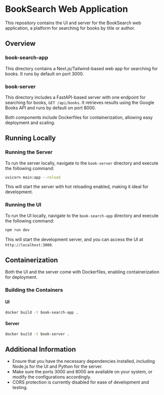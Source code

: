 # BookSearch Web Application

This repository contains the UI and server for the BookSearch web application, a platform for searching for books by title or author.

## Overview

### book-search-app

This directory contains a Next.js/Tailwind-based web app for searching for books. It runs by default on port 3000.

### book-server

This directory includes a FastAPI-based server with one endpoint for searching for books, `GET /api/books`. It retrieves results using the Google Books API and runs by default on port 8000.

Both components include Dockerfiles for containerization, allowing easy deployment and scaling.

## Running Locally

### Running the Server

To run the server locally, navigate to the `book-server` directory and execute the following command:

```bash
uvicorn main:app --reload
```

This will start the server with hot reloading enabled, making it ideal for development.

### Running the UI

To run the UI locally, navigate to the `book-search-app` directory and execute the following command:

```bash
npm run dev
```

This will start the development server, and you can access the UI at `http://localhost:3000`.

## Containerization

Both the UI and the server come with Dockerfiles, enabling containerization for deployment.

### Building the Containers

#### UI

```bash
docker build -t book-search-app .
```

#### Server

```bash
docker build -t book-server .
```

## Additional Information

- Ensure that you have the necessary dependencies installed, including Node.js for the UI and Python for the server.
- Make sure the ports 3000 and 8000 are available on your system, or modify the configurations accordingly.
- CORS protection is currently disabled for ease of development and testing.
